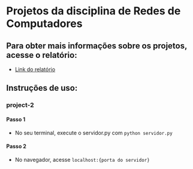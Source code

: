 # Projetos da disciplina de Redes de Computadores


## Para obter mais informações sobre os projetos, acesse o relatório:
 - [Link do relatório](https://docs.google.com/document/d/1PXKL4swgjzif0QUUWOqh-iFC8yvTIq0CUpbS1QMscF8/edit?usp=sharing)
 
## Instruções de uso:

### project-2
#### Passo 1
 - No seu terminal, execute o servidor.py com ```python servidor.py``` 
#### Passo 2
 - No navegador, acesse ```localhost:{porta do servidor}``` 
